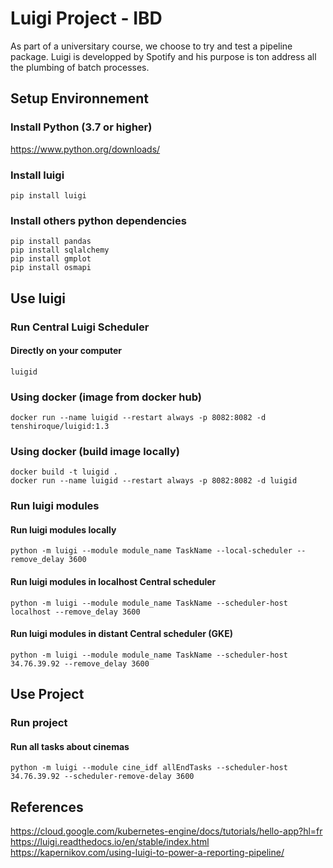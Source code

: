 # Luigi Project - IBD

As part of a universitary course, we choose to try and test a pipeline package.
Luigi is developped by Spotify and his purpose is ton address all the plumbing of batch processes.

## Setup Environnement

### Install Python (3.7 or higher)

https://www.python.org/downloads/ 

### Install luigi

```
pip install luigi
```

### Install others python dependencies

```
pip install pandas
pip install sqlalchemy
pip install gmplot
pip install osmapi
```
## Use luigi

### Run Central Luigi Scheduler

#### Directly on your computer
```
luigid
```

### Using docker (image from docker hub)

```
docker run --name luigid --restart always -p 8082:8082 -d tenshiroque/luigid:1.3
```

### Using docker (build image locally)

```
docker build -t luigid .
docker run --name luigid --restart always -p 8082:8082 -d luigid
```

### Run luigi modules

#### Run luigi modules locally
```
python -m luigi --module module_name TaskName --local-scheduler --remove_delay 3600
```

#### Run luigi modules in localhost Central scheduler
```
python -m luigi --module module_name TaskName --scheduler-host localhost --remove_delay 3600
```

#### Run luigi modules in distant Central scheduler (GKE)
```
python -m luigi --module module_name TaskName --scheduler-host 34.76.39.92 --remove_delay 3600
```

## Use Project

### Run project

#### Run all tasks about cinemas
```
python -m luigi --module cine_idf allEndTasks --scheduler-host 34.76.39.92 --scheduler-remove-delay 3600  
```

## References

https://cloud.google.com/kubernetes-engine/docs/tutorials/hello-app?hl=fr 
https://luigi.readthedocs.io/en/stable/index.html 
https://kapernikov.com/using-luigi-to-power-a-reporting-pipeline/ 
